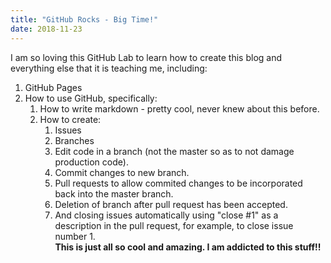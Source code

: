 ```yaml
---
title: "GitHub Rocks - Big Time!"
date: 2018-11-23
---
```

I am so loving this GitHub Lab to learn how to create this blog and everything else that it is teaching me, including:
1. GitHub Pages
2. How to use GitHub, specifically:
   1. How to write markdown - pretty cool, never knew about this before.
   2. How to create:
      1. Issues
      2. Branches
      3. Edit code in a branch (not the master so as to not damage production code).
      4. Commit changes to new branch.
      4. Pull requests to allow commited changes to be incorporated back into the master branch.
      5. Deletion of branch after pull request has been accepted.
      6. And closing issues automatically using "close #1" as a description in the pull request, for example, to close issue number 1.\
      **This is just all so cool and amazing. I am addicted to this stuff!!**
